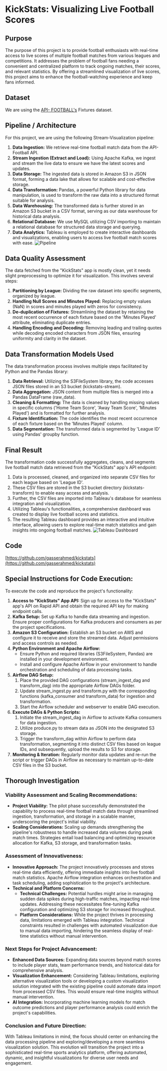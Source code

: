 # KickStats: Visualizing Live Football Scores
## Purpose
The purpose of this project is to provide football enthusiasts with real-time access to live scores of multiple football matches from various leagues and competitions. It addresses the problem of football fans needing a convenient and centralized platform to track ongoing matches, their scores, and relevant statistics. By offering a streamlined visualization of live scores, this project aims to enhance the football-watching experience and keep fans informed.

## Dataset
We are using the [API- FOOTBALL's](https://www.api-football.com/) Fixtures dataset.

## Pipeline / Architecture
For this project, we are using the following Stream-Visualization pipeline:
  1. **Data Ingestion:** We retrieve real-time football match data from the API-Football API.
  2. **Stream Ingestion (Extract and Load):** Using Apache Kafka, we ingest and stream the live data to ensure we have the latest scores and updates.
  3. **Data Storage:** The ingested data is stored in Amazon S3 in JSON format, forming a data lake that allows for scalable and cost-effective storage.
  4. **Data Transformation:** Pandas, a powerful Python library for data manipulation, is used to transform the raw data into a structured format suitable for analysis.
  5. **Data Warehousing:** The transformed data is further stored in an Amazon S3 bucket in a CSV format, serving as our data warehouse for historical data analysis.
  6. **Relational Database:** We use MySQL utilizing CSV importing to maintain a relational database for structured data storage and querying.
  7. **Data Analytics:** Tableau is employed to create interactive dashboards and visualizations, enabling users to access live football match scores with ease.
![Pipeline](https://github.com/gasserahmed/kickstats/blob/main/images/Pipeline.png)

## Data Quality Assessment
The data fetched from the "KickStats" app is mostly clean, yet it needs slight preprocessing to optimize it for visualization. This involves several steps:
  1. **Partitioning by League:** Dividing the raw dataset into specific segments, organized by league.
  2. **Handling Null Scores and Minutes Played:** Replacing empty values (NaN) in scores and minutes played with zeros for consistency.
  3. **De-duplication of Fixtures:** Streamlining the dataset by retaining the most recent occurrence of each fixture based on the 'Minutes Played' attribute, eliminating duplicate entries.
  4. **Handling Encoding and Decoding:** Removing leading and trailing quotes while decoding encoded characters from JSON files, ensuring uniformity and clarity in the dataset.

## Data Transformation Models Used
The data transformation process involves multiple steps facilitated by Python and the Pandas library:
  1. **Data Retrieval:** Utilizing the S3FileSystem library, the code accesses JSON files stored in an S3 bucket (kickstats-stream).
  2. **Data Aggregation:** JSON content from multiple files is merged into a Pandas DataFrame (raw_data).
  3. **Cleaning & Formatting:** The data is cleaned by handling missing values in specific columns ('Home Team Score', 'Away Team Score', 'Minutes Played') and is formatted for further analysis.
  4. **Fixture Identification:** The code identifies the most recent occurrence of each fixture based on the 'Minutes Played' column.
  5. **Data Segmentation:** The transformed data is segmented by 'League ID' using Pandas' groupby function.

## Final Result
The transformation code successfully aggregates, cleans, and segments live football match data retrieved from the "KickStats" app's API endpoint:
  1. Data is processed, cleaned, and organized into separate CSV files for each league based on 'League ID'.
  2. These CSV files are stored in the S3 bucket directory (kickstats-transform) to enable easy access and analysis.
  3. Further, the CSV files are imported into Tableau's database for seamless integration and visualization.
  4. Utilizing Tableau's functionalities, a comprehensive dashboard was created to display live football scores and statistics.
  5. The resulting Tableau dashboard provides an interactive and intuitive interface, allowing users to explore real-time match statistics and gain insights into ongoing football matches.
![Tableau Dashboard](https://github.com/gasserahmed/kickstats/blob/main/images/Tableau%20Dashboard.png)

## Code
[https://github.com/gasserahmed/kickstats](https://github.com/gasserahmed/kickstats)

## Special Instructions for Code Execution:
To execute the code and reproduce the project's functionality:
1. **Access to "KickStats" App API:** Sign up for access to the "KickStats" app's API on Rapid API and obtain the required API key for making endpoint calls.
2. **Kafka Setup:** Set up Kafka to handle data streaming and ingestion. Ensure proper configurations for Kafka producers and consumers as per the project specifications.
3. **Amazon S3 Configuration:** Establish an S3 bucket on AWS and configure it to receive and store the streamed data. Adjust permissions and access controls as needed.
4. **Python Environment and Apache Airflow:**
    - Ensure Python and required libraries (S3FileSystem, Pandas) are installed in your development environment.
    - Install and configure Apache Airflow in your environment to handle orchestration and scheduling of data processing tasks.
6. **Airflow DAG Setup:**
    1. Place the provided DAG configurations (stream_ingest_dag and transform_dag) into the appropriate Airflow DAGs folder.
    2. Update stream_ingest.py and transform.py with the corresponding functions (kafka_consumer and transform_data) for ingestion and transformation.
    3. Start the Airflow scheduler and webserver to enable DAG execution.
7. **Execute DAGs & Python Scripts:**
    1. Initiate the stream_ingest_dag in Airflow to activate Kafka consumers for data ingestion.
    2. Utilize produce.py to stream data as JSON into the designated S3 storage.
    3. Trigger the transform_dag within Airflow to perform data transformation, segmenting it into distinct CSV files based on league IDs, and subsequently, upload the results to S3 for storage.
8. **Monitoring & Iteration:** Regularly monitor data updates and re-run the script or trigger DAGs in Airflow as necessary to maintain up-to-date CSV files in the S3 bucket.

## Thorough Investigation
### Viability Assessment and Scaling Recommendations:
- **Project Viability:** The pilot phase successfully demonstrated the capability to process real-time football match data through streamlined ingestion, transformation, and storage in a scalable manner, underscoring the project's initial viability.
- **Scaling Considerations:** Scaling up demands strengthening the pipeline's robustness to handle increased data volumes during peak match times. Strategies entail load balancing and optimizing resource allocation for Kafka, S3 storage, and transformation tasks.

### Assessment of Innovativeness:
- **Innovative Approach:** The project innovatively processes and stores real-time data efficiently, offering immediate insights into live football match statistics. Apache Airflow integration enhances orchestration and task scheduling, adding sophistication to the project's architecture.
- **Technical and Platform Concerns:**
  - **Technical Challenges:** Potential hurdles might arise in managing sudden data spikes during high-traffic matches, impacting real-time updates. Addressing these necessitates fine-tuning Kafka configuration and optimizing S3 storage for increased throughput.
  - **Platform Considerations:** While the project thrives in processing data, limitations emerged with Tableau integration. Technical constraints resulted in challenges with automated visualization due to manual data importing, hindering the seamless display of real-time statistics without manual intervention.

### Next Steps for Project Advancement:
- **Enhanced Data Sources:** Expanding data sources beyond match scores to include player stats, team performance trends, and historical data for comprehensive analysis.
- **Visualization Enhancement:** Considering Tableau limitations, exploring alternative visualization tools or developing a custom visualization solution integrated with the existing pipeline could automate data import from processed CSV files. This would ensure real-time insights without manual intervention.
- **AI Integration:** Incorporating machine learning models for match outcome predictions and player performance analysis could enrich the project's capabilities.

### Conclusion and Future Direction:
With Tableau limitations in mind, the focus should center on enhancing the data processing pipeline and exploring/developing a more seamless visualization solution. This evolution will transition the project into a sophisticated real-time sports analytics platform, offering automated, dynamic, and insightful visualizations for diverse user needs and engagement.


